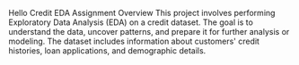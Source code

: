 Hello 
Credit EDA Assignment
Overview
This project involves performing Exploratory Data Analysis (EDA) on a credit dataset. The goal is to understand the data, uncover patterns, and prepare it for further analysis or modeling. The dataset includes information about customers' credit histories, loan applications, and demographic details.
